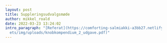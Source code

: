 ```yaml
---
layout: post
title: Suppleringsudvalgsmøde
author: mikkel_roald
date: 2022-03-23 13:24:02
intro_paragraph: "[Referat](https://comforting-salmiakki-a3bb27.netlify.app/ass\
  ets/img/uploads/knobkompendium_2_udgave.pdf)"
---
```

